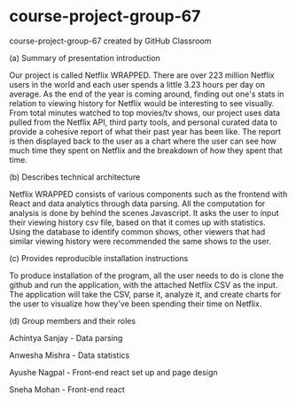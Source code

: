 # course-project-group-67
course-project-group-67 created by GitHub Classroom


(a) Summary of presentation introduction 

Our project is called Netflix WRAPPED. There are over 223 million Netflix users in the world and each user spends a little 3.23 hours per day on average. As the end of the year is coming around, finding out one's stats in relation to viewing history for Netflix would be interesting to see visually. From total minutes watched to top movies/tv shows, our project uses data pulled from the Netflix API, third party tools, and personal curated data to provide a cohesive report of what their past year has been like. The report is then displayed back to the user as a chart where the user can see how much time they spent on Netflix and the breakdown of how they spent that time. 

(b) Describes technical architecture 

Netflix WRAPPED consists of various components such as the frontend with React and data analytics through data parsing. All the computation for analysis is done by behind the scenes Javascript. It asks the user to input their viewing history csv file, based on that it comes up with statistics. Using the database to identify common shows, other viewers that had similar viewing history were recommended the same shows to the user. 

(c) Provides reproducible installation instructions 

To produce installation of the program, all the user needs to do is clone the github and run the application, with the attached Netflix CSV as the input. The application will take the CSV, parse it, analyze it, and create charts for the user to visualize how they've been spending their time on Netflix. 

(d) Group members and their roles

Achintya Sanjay - Data parsing

Anwesha Mishra - Data statistics

Ayushe Nagpal - Front-end react set up and page design

Sneha Mohan - Front-end react
